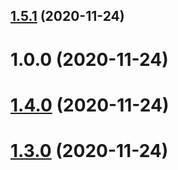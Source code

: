 ## [1.5.1](https://github.com/erdDEVcode/connect/compare/v1.5.0...v1.5.1) (2020-11-24)

# 1.0.0 (2020-11-24)

# [1.4.0](https://github.com/erdDEVcode/connect/compare/v1.3.0...v1.4.0) (2020-11-24)

# [1.3.0](https://github.com/erdDEVcode/connect/compare/v1.2.0...v1.3.0) (2020-11-24)
